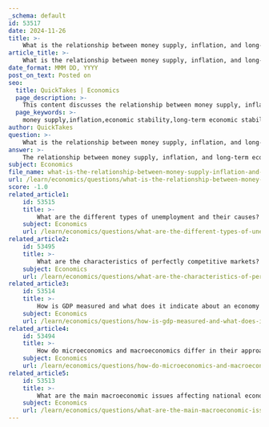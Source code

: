 ```yaml
---
_schema: default
id: 53517
date: 2024-11-26
title: >-
    What is the relationship between money supply, inflation, and long-term economic stability?
article_title: >-
    What is the relationship between money supply, inflation, and long-term economic stability?
date_format: MMM DD, YYYY
post_on_text: Posted on
seo:
  title: QuickTakes | Economics
  page_description: >-
    This content discusses the relationship between money supply, inflation, and long-term economic stability, exploring how changes in money supply can affect inflation and why controlling inflation is critical for economic stability.
  page_keywords: >-
    money supply,inflation,economic stability,long-term economic stability,money supply inflation relationship,Milton Friedman,long-run neutrality of money,monetary policy,aggregate demand,central banks
author: QuickTakes
question: >-
    What is the relationship between money supply, inflation, and long-term economic stability?
answer: >-
    The relationship between money supply, inflation, and long-term economic stability is a fundamental concept in economics, particularly in the fields of macroeconomics and monetary policy. \n\n1. **Money Supply and Inflation**: An increase in the money supply typically leads to higher aggregate demand (AD), which can result in an increase in the overall price level. This relationship is well-documented in economic theory and historical examples, where expansions in the money supply have often correlated with rising inflation rates. For instance, macroeconomic models predict a strong long-run relationship between the money supply and the price level, suggesting that as the monetary base increases, prices should also rise correspondingly.\n\n2. **Long-Run Neutrality of Money**: Milton Friedman argued that while changes in the money supply can have short-term effects on real economic variables such as output and employment, these effects are temporary. In the long run, the economy tends to return to its natural level of output, and the primary impact of increased money supply manifests as inflation rather than sustained changes in real economic activity. This principle is known as the long-run neutrality of money.\n\n3. **Economic Stability**: Controlling the money supply is crucial for maintaining economic stability. High inflation can erode purchasing power, disrupt business planning, and lead to uncertainty in the economy. Central banks often aim to manage inflation through monetary policy, adjusting interest rates and influencing the money supply to achieve price stability. If inflation is kept in check, it can contribute to a more stable economic environment, fostering growth and investment.\n\n4. **Impact of Inflation on Economic Performance**: Inflation can have both positive and negative effects on the economy. Moderate inflation may stimulate spending and investment, while high inflation can lead to economic instability, affecting consumers and businesses alike. For example, unexpected inflation can erode the real value of government debt, impacting public finances and potentially leading to long-term economic challenges.\n\nIn summary, the interplay between money supply and inflation is critical for understanding long-term economic stability. Effective management of the money supply can help mitigate inflationary pressures, thereby supporting a stable economic environment conducive to growth.
subject: Economics
file_name: what-is-the-relationship-between-money-supply-inflation-and-longterm-economic-stability.md
url: /learn/economics/questions/what-is-the-relationship-between-money-supply-inflation-and-longterm-economic-stability
score: -1.0
related_article1:
    id: 53515
    title: >-
        What are the different types of unemployment and their causes?
    subject: Economics
    url: /learn/economics/questions/what-are-the-different-types-of-unemployment-and-their-causes
related_article2:
    id: 53495
    title: >-
        What are the characteristics of perfectly competitive markets?
    subject: Economics
    url: /learn/economics/questions/what-are-the-characteristics-of-perfectly-competitive-markets
related_article3:
    id: 53514
    title: >-
        How is GDP measured and what does it indicate about an economy's health?
    subject: Economics
    url: /learn/economics/questions/how-is-gdp-measured-and-what-does-it-indicate-about-an-economys-health
related_article4:
    id: 53494
    title: >-
        How do microeconomics and macroeconomics differ in their approach to economic analysis?
    subject: Economics
    url: /learn/economics/questions/how-do-microeconomics-and-macroeconomics-differ-in-their-approach-to-economic-analysis
related_article5:
    id: 53513
    title: >-
        What are the main macroeconomic issues affecting national economic performance?
    subject: Economics
    url: /learn/economics/questions/what-are-the-main-macroeconomic-issues-affecting-national-economic-performance
---
```


&nbsp;